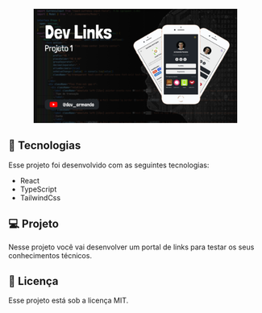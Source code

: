 <p align="center">
  <img alt="Preview do projeto desenvolvido." src=".github/preview.png" width="80%">
</p>

## 🚀 Tecnologias

Esse projeto foi desenvolvido com as seguintes tecnologias:

- React
- TypeScript
- TailwindCss

## 💻 Projeto

Nesse projeto você vai desenvolver um portal de links para testar os seus conhecimentos técnicos.

## 📝 Licença

Esse projeto está sob a licença MIT.
